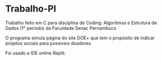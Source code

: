 # Trabalho-PI

Trabalho feito em C para disciplina de Coding: Algoritmos e Estrutura de Dados (1° período) da Faculdade Senac Pernambuco

O programa simula página do site DOE+ que tem o propósito de indicar projetos sociais para possíveis doadores.

Foi usado a IDE online Replit.

